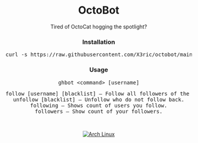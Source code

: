 <div align="center">

# OctoBot

Tired of OctoCat hogging the spotlight?

### Installation

<pre>
curl -s https://raw.githubusercontent.com/X3ric/octobot/main/install | bash
</pre>

### Usage

<pre>
ghbot &lt;command&gt; [username]
</pre>

<pre>
follow [username] [blacklist] — Follow all followers of the specified user.
unfollow [blacklist] — Unfollow who do not follow back.
following — Shows count of users you follow.
followers — Show count of your followers.
</pre>

<br>
<p align="center">
<a href="https://archlinux.org">
  <img alt="Arch Linux" src="https://img.shields.io/badge/Arch_Linux-1793D1?style=for-the-badge&logo=arch-linux&logoColor=D9E0EE&color=000000&labelColor=97A4E2"/>
</a>
</p>

</div>
